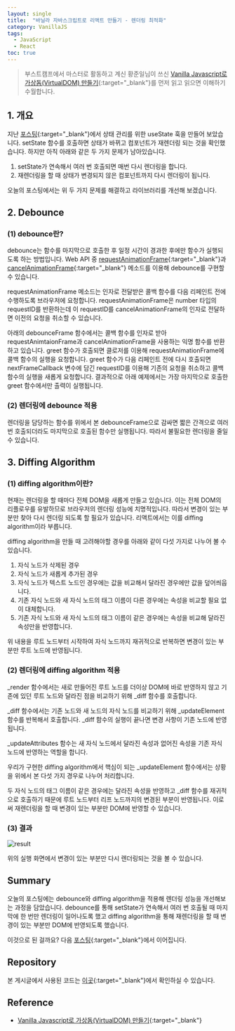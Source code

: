 ```yaml
---
layout: single
title:  "바닐라 자바스크립트로 리액트 만들기 - 렌더링 최적화"
category: VanillaJS
tags:
  - JavaScript
  - React
toc: true
---
```


> 부스트캠프에서 마스터로 활동하고 계신 황준일님이 쓰신 [Vanilla Javascript로 가상돔(VirtualDOM) 만들기](https://junilhwang.github.io/TIL/Javascript/Design/Vanilla-JS-Virtual-DOM/){:target="_blank"}를 먼저 읽고 읽으면 이해하기 수월합니다.

## 1. 개요

지난 [포스팅](https://gyeongsu1997.github.io/vanillajs/usestate/){:target="_blank"}에서 상태 관리를 위한 useState 훅을 만들어 보았습니다. setState 함수를 호출하면 상태가 바뀌고 컴포넌트가 재렌더링 되는 것을 확인했습니다. 하지만 아직 아래와 같은 두 가지 문제가 남아있습니다.

1. setState가 연속해서 여러 번 호출되면 매번 다시 렌더링을 합니다.
2. 재렌더링을 할 때 상태가 변경되지 않은 컴포넌트까지 다시 렌더링이 됩니다.

오늘의 포스팅에서는 위 두 가지 문제를 해결하고 라이브러리를 개선해 보겠습니다.

## 2. Debounce

### (1) debounce란?

debounce는 함수를 마지막으로 호출한 후 일정 시간이 경과한 후에만 함수가 실행되도록 하는 방법입니다. Web API 중 [requestAnimationFrame](https://developer.mozilla.org/en-US/docs/Web/API/Window/requestAnimationFrame){:target="_blank"}과 [cancelAnimationFrame](https://developer.mozilla.org/en-US/docs/Web/API/Window/cancelAnimationFrame){:target="_blank"} 메소드를 이용해 debounce를 구현할 수 있습니다.

requestAnimationFrame 메소드는 인자로 전달받은 콜백 함수를 다음 리페인트 전에 수행하도록 브라우저에 요청합니다. requestAnimationFrame은 number 타입의 requestID를 반환하는데 이 requestID를 cancelAnimationFrame의 인자로 전달하면 이전의 요청을 취소할 수 있습니다.

아래의 debounceFrame 함수에서는 콜백 함수를 인자로 받아 requestAnimtaionFrame과 cancelAnimationFrame을 사용하는 익명 함수를 반환하고 있습니다. greet 함수가 호출되면 클로저를 이용해 requestAnimationFrame에 콜백 함수의 실행을 요청합니다. greet 함수가 다음 리페인트 전에 다시 호출되면 nextFrameCallback 변수에 담긴 requestID를 이용해 기존의 요청을 취소하고 콜백 함수의 실행을 새롭게 요청합니다. 결과적으로 아래 예제에서는 가장 마지막으로 호출한 greet 함수에서만 출력이 실행됩니다.

<script src="https://gist.github.com/Gyeongsu1997/98c2e4def5927fa1b0290cf415eecad9.js?file=debounce.js"></script>

### (2) 렌더링에 debounce 적용

렌더링을 담당하는 함수를 위에서 본 debounceFrame으로 감싸면 짧은 간격으로 여러 번 호출되더라도 마지막으로 호출된 함수만 실행됩니다. 따라서 불필요한 렌더링을 줄일 수 있습니다. 

<script src="https://gist.github.com/Gyeongsu1997/98c2e4def5927fa1b0290cf415eecad9.js?file=render-in-debounce.js"></script>

## 3. Diffing Algorithm

### (1) diffing algorithm이란?

현재는 렌더링을 할 때마다 전체 DOM을 새롭게 만들고 있습니다. 이는 전체 DOM의 리플로우를 유발하므로 브라우저의 렌더링 성능에 치명적입니다. 따라서 변경이 있는 부분만 찾아 다시 렌더링 되도록 할 필요가 있습니다. 리액트에서는 이를 diffing algorithm이라 부릅니다.

diffing algorithm을 만들 때 고려해야할 경우를 아래와 같이 다섯 가지로 나누어 볼 수 있습니다.

1. 자식 노드가 삭제된 경우
2. 자식 노드가 새롭게 추가된 경우
3. 자식 노드가 텍스트 노드인 경우에는 값을 비교해서 달라진 경우에만 값을 덮어씌웁니다.
4. 기존 자식 노드와 새 자식 노드의 태그 이름이 다른 경우에는 속성을 비교할 필요 없이 대체합니다.
5. 기존 자식 노드와 새 자식 노드의 태그 이름이 같은 경우에는 속성을 비교해 달라진 속성만을 반영합니다.

위 내용을 루트 노드부터 시작하여 자식 노드까지 재귀적으로 반복하면 변경이 있는 부분만 루트 노드에 반영됩니다.

### (2) 렌더링에 diffing algorithm 적용

_render 함수에서는 새로 만들어진 루트 노드를 더이상 DOM에 바로 반영하지 않고 기존에 있던 루트 노드와 달라진 점을 비교하기 위해 _diff 함수를 호출합니다.

<script src="https://gist.github.com/Gyeongsu1997/98c2e4def5927fa1b0290cf415eecad9.js?file=render-with-diff.js"></script>

_diff 함수에서는 기존 노드와 새 노드의 자식 노드를 비교하기 위해 _updateElement 함수를 반복해서 호출합니다. _diff 함수의 실행이 끝나면 변경 사항이 기존 노드에 반영됩니다.

<script src="https://gist.github.com/Gyeongsu1997/98c2e4def5927fa1b0290cf415eecad9.js?file=diff.js"></script>

_updateAttributes 함수는 새 자식 노드에서 달라진 속성과 없어진 속성을 기존 자식 노드에 반영하는 역할을 합니다.

<script src="https://gist.github.com/Gyeongsu1997/98c2e4def5927fa1b0290cf415eecad9.js?file=updateAttributes.js"></script>

우리가 구현한 diffing algorithm에서 핵심이 되는 _updateElement 함수에서는 상황을 위에서 본 다섯 가지 경우로 나누어 처리합니다.

<script src="https://gist.github.com/Gyeongsu1997/98c2e4def5927fa1b0290cf415eecad9.js?file=updateElement.js"></script>

두 자식 노드의 태그 이름이 같은 경우에는 달라진 속성을 반영하고 _diff 함수를 재귀적으로 호출하기 때문에 루트 노드부터 리프 노드까지의 변경된 부분이 반영됩니다. 이로써 재렌더링을 할 때 변경이 있는 부분만 DOM에 반영할 수 있습니다.

### (3) 결과

![result]({{site.url}}/images/2024-10-29-diffing-algorithm/result.gif)

위의 실행 화면에서 변경이 있는 부분만 다시 렌더링되는 것을 볼 수 있습니다.

## Summary

오늘의 포스팅에는 debounce와 diffing algorithm을 적용해 렌더링 성능을 개선해보는 과정을 담았습니다. debounce를 통해 setState가 연속해서 여러 번 호출될 때 마지막에 한 번만 렌더링이 일어나도록 했고 diffing algorithm을 통해 재렌더링을 할 때 변경이 있는 부분만 DOM에 반영되도록 했습니다.

이것으로 된 걸까요? 다음 [포스팅](https://gyeongsu1997.github.io/vanillajs/event-delegation/){:target="_blank"}에서 이어집니다.

## Repository

본 게시글에서 사용된 코드는 [이곳](https://github.com/Gyeongsu1997/create-react-with-vanilla-js/tree/main/03-diffing-algorithm){:target="_blank"}에서 확인하실 수 있습니다.

## Reference

- [Vanilla Javascript로 가상돔(VirtualDOM) 만들기](https://junilhwang.github.io/TIL/Javascript/Design/Vanilla-JS-Virtual-DOM/){:target="_blank"}
